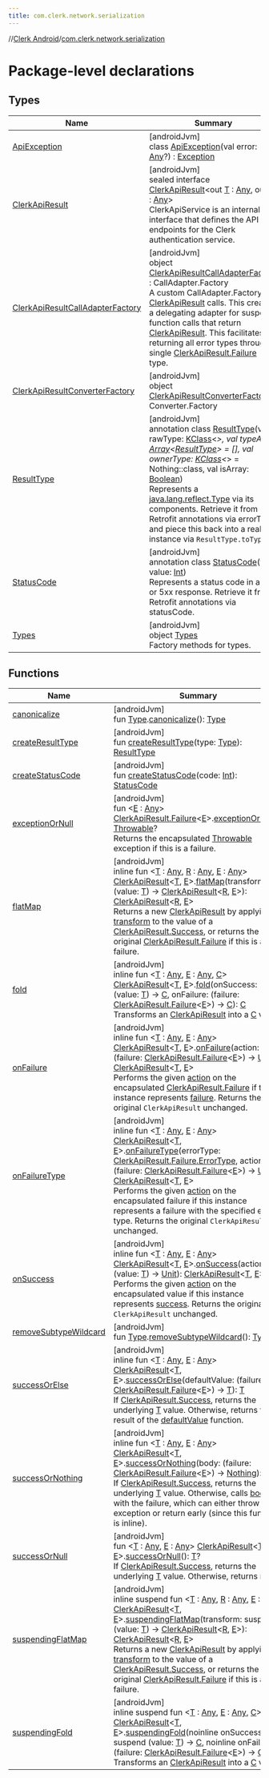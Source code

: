 ```yaml
---
title: com.clerk.network.serialization
---
```

//[Clerk Android](../../index.html)/[com.clerk.network.serialization](index.html)



# Package-level declarations



## Types


| Name | Summary |
|---|---|
| [ApiException](-api-exception/index.html) | [androidJvm]<br>class [ApiException](-api-exception/index.html)(val error: [Any](https://kotlinlang.org/api/latest/jvm/stdlib/kotlin-stdlib/kotlin/-any/index.html)?) : [Exception](https://developer.android.com/reference/kotlin/java/lang/Exception.html) |
| [ClerkApiResult](-clerk-api-result/index.html) | [androidJvm]<br>sealed interface [ClerkApiResult](-clerk-api-result/index.html)&lt;out [T](-clerk-api-result/index.html) : [Any](https://kotlinlang.org/api/latest/jvm/stdlib/kotlin-stdlib/kotlin/-any/index.html), out [E](-clerk-api-result/index.html) : [Any](https://kotlinlang.org/api/latest/jvm/stdlib/kotlin-stdlib/kotlin/-any/index.html)&gt;<br>ClerkApiService is an internal interface that defines the API endpoints for the Clerk authentication service. |
| [ClerkApiResultCallAdapterFactory](-clerk-api-result-call-adapter-factory/index.html) | [androidJvm]<br>object [ClerkApiResultCallAdapterFactory](-clerk-api-result-call-adapter-factory/index.html) : CallAdapter.Factory<br>A custom CallAdapter.Factory for [ClerkApiResult](-clerk-api-result/index.html) calls. This creates a delegating adapter for suspend function calls that return [ClerkApiResult](-clerk-api-result/index.html). This facilitates returning all error types through a single [ClerkApiResult.Failure](-clerk-api-result/-failure/index.html) type. |
| [ClerkApiResultConverterFactory](-clerk-api-result-converter-factory/index.html) | [androidJvm]<br>object [ClerkApiResultConverterFactory](-clerk-api-result-converter-factory/index.html) : Converter.Factory |
| [ResultType](-result-type/index.html) | [androidJvm]<br>annotation class [ResultType](-result-type/index.html)(val rawType: [KClass](https://kotlinlang.org/api/latest/jvm/stdlib/kotlin-stdlib/kotlin.reflect/-k-class/index.html)&lt;*&gt;, val typeArgs: [Array](https://kotlinlang.org/api/latest/jvm/stdlib/kotlin-stdlib/kotlin/-array/index.html)&lt;[ResultType](-result-type/index.html)&gt; = [], val ownerType: [KClass](https://kotlinlang.org/api/latest/jvm/stdlib/kotlin-stdlib/kotlin.reflect/-k-class/index.html)&lt;*&gt; = Nothing::class, val isArray: [Boolean](https://kotlinlang.org/api/latest/jvm/stdlib/kotlin-stdlib/kotlin/-boolean/index.html))<br>Represents a [java.lang.reflect.Type](https://developer.android.com/reference/kotlin/java/lang/reflect/Type.html) via its components. Retrieve it from Retrofit annotations via errorType and piece this back into a real instance via `ResultType.toType()`. |
| [StatusCode](-status-code/index.html) | [androidJvm]<br>annotation class [StatusCode](-status-code/index.html)(val value: [Int](https://kotlinlang.org/api/latest/jvm/stdlib/kotlin-stdlib/kotlin/-int/index.html))<br>Represents a status code in a 4xx or 5xx response. Retrieve it from Retrofit annotations via statusCode. |
| [Types](-types/index.html) | [androidJvm]<br>object [Types](-types/index.html)<br>Factory methods for types. |


## Functions


| Name | Summary |
|---|---|
| [canonicalize](canonicalize.html) | [androidJvm]<br>fun [Type](https://developer.android.com/reference/kotlin/java/lang/reflect/Type.html).[canonicalize](canonicalize.html)(): [Type](https://developer.android.com/reference/kotlin/java/lang/reflect/Type.html) |
| [createResultType](create-result-type.html) | [androidJvm]<br>fun [createResultType](create-result-type.html)(type: [Type](https://developer.android.com/reference/kotlin/java/lang/reflect/Type.html)): [ResultType](-result-type/index.html) |
| [createStatusCode](create-status-code.html) | [androidJvm]<br>fun [createStatusCode](create-status-code.html)(code: [Int](https://kotlinlang.org/api/latest/jvm/stdlib/kotlin-stdlib/kotlin/-int/index.html)): [StatusCode](-status-code/index.html) |
| [exceptionOrNull](exception-or-null.html) | [androidJvm]<br>fun &lt;[E](exception-or-null.html) : [Any](https://kotlinlang.org/api/latest/jvm/stdlib/kotlin-stdlib/kotlin/-any/index.html)&gt; [ClerkApiResult.Failure](-clerk-api-result/-failure/index.html)&lt;[E](exception-or-null.html)&gt;.[exceptionOrNull](exception-or-null.html)(): [Throwable](https://kotlinlang.org/api/latest/jvm/stdlib/kotlin-stdlib/kotlin/-throwable/index.html)?<br>Returns the encapsulated [Throwable](https://kotlinlang.org/api/latest/jvm/stdlib/kotlin-stdlib/kotlin/-throwable/index.html) exception if this is a failure. |
| [flatMap](flat-map.html) | [androidJvm]<br>inline fun &lt;[T](flat-map.html) : [Any](https://kotlinlang.org/api/latest/jvm/stdlib/kotlin-stdlib/kotlin/-any/index.html), [R](flat-map.html) : [Any](https://kotlinlang.org/api/latest/jvm/stdlib/kotlin-stdlib/kotlin/-any/index.html), [E](flat-map.html) : [Any](https://kotlinlang.org/api/latest/jvm/stdlib/kotlin-stdlib/kotlin/-any/index.html)&gt; [ClerkApiResult](-clerk-api-result/index.html)&lt;[T](flat-map.html), [E](flat-map.html)&gt;.[flatMap](flat-map.html)(transform: (value: [T](flat-map.html)) -&gt; [ClerkApiResult](-clerk-api-result/index.html)&lt;[R](flat-map.html), [E](flat-map.html)&gt;): [ClerkApiResult](-clerk-api-result/index.html)&lt;[R](flat-map.html), [E](flat-map.html)&gt;<br>Returns a new [ClerkApiResult](-clerk-api-result/index.html) by applying [transform](flat-map.html) to the value of a [ClerkApiResult.Success](-clerk-api-result/-success/index.html), or returns the original [ClerkApiResult.Failure](-clerk-api-result/-failure/index.html) if this is a failure. |
| [fold](fold.html) | [androidJvm]<br>inline fun &lt;[T](fold.html) : [Any](https://kotlinlang.org/api/latest/jvm/stdlib/kotlin-stdlib/kotlin/-any/index.html), [E](fold.html) : [Any](https://kotlinlang.org/api/latest/jvm/stdlib/kotlin-stdlib/kotlin/-any/index.html), [C](fold.html)&gt; [ClerkApiResult](-clerk-api-result/index.html)&lt;[T](fold.html), [E](fold.html)&gt;.[fold](fold.html)(onSuccess: (value: [T](fold.html)) -&gt; [C](fold.html), onFailure: (failure: [ClerkApiResult.Failure](-clerk-api-result/-failure/index.html)&lt;[E](fold.html)&gt;) -&gt; [C](fold.html)): [C](fold.html)<br>Transforms an [ClerkApiResult](-clerk-api-result/index.html) into a [C](fold.html) value. |
| [onFailure](on-failure.html) | [androidJvm]<br>inline fun &lt;[T](on-failure.html) : [Any](https://kotlinlang.org/api/latest/jvm/stdlib/kotlin-stdlib/kotlin/-any/index.html), [E](on-failure.html) : [Any](https://kotlinlang.org/api/latest/jvm/stdlib/kotlin-stdlib/kotlin/-any/index.html)&gt; [ClerkApiResult](-clerk-api-result/index.html)&lt;[T](on-failure.html), [E](on-failure.html)&gt;.[onFailure](on-failure.html)(action: (failure: [ClerkApiResult.Failure](-clerk-api-result/-failure/index.html)&lt;[E](on-failure.html)&gt;) -&gt; [Unit](https://kotlinlang.org/api/latest/jvm/stdlib/kotlin-stdlib/kotlin/-unit/index.html)): [ClerkApiResult](-clerk-api-result/index.html)&lt;[T](on-failure.html), [E](on-failure.html)&gt;<br>Performs the given [action](on-failure.html) on the encapsulated [ClerkApiResult.Failure](-clerk-api-result/-failure/index.html) if this instance represents [failure](-clerk-api-result/-failure/index.html). Returns the original `ClerkApiResult` unchanged. |
| [onFailureType](on-failure-type.html) | [androidJvm]<br>inline fun &lt;[T](on-failure-type.html) : [Any](https://kotlinlang.org/api/latest/jvm/stdlib/kotlin-stdlib/kotlin/-any/index.html), [E](on-failure-type.html) : [Any](https://kotlinlang.org/api/latest/jvm/stdlib/kotlin-stdlib/kotlin/-any/index.html)&gt; [ClerkApiResult](-clerk-api-result/index.html)&lt;[T](on-failure-type.html), [E](on-failure-type.html)&gt;.[onFailureType](on-failure-type.html)(errorType: [ClerkApiResult.Failure.ErrorType](-clerk-api-result/-failure/-error-type/index.html), action: (failure: [ClerkApiResult.Failure](-clerk-api-result/-failure/index.html)&lt;[E](on-failure-type.html)&gt;) -&gt; [Unit](https://kotlinlang.org/api/latest/jvm/stdlib/kotlin-stdlib/kotlin/-unit/index.html)): [ClerkApiResult](-clerk-api-result/index.html)&lt;[T](on-failure-type.html), [E](on-failure-type.html)&gt;<br>Performs the given [action](on-failure-type.html) on the encapsulated failure if this instance represents a failure with the specified error type. Returns the original `ClerkApiResult` unchanged. |
| [onSuccess](on-success.html) | [androidJvm]<br>inline fun &lt;[T](on-success.html) : [Any](https://kotlinlang.org/api/latest/jvm/stdlib/kotlin-stdlib/kotlin/-any/index.html), [E](on-success.html) : [Any](https://kotlinlang.org/api/latest/jvm/stdlib/kotlin-stdlib/kotlin/-any/index.html)&gt; [ClerkApiResult](-clerk-api-result/index.html)&lt;[T](on-success.html), [E](on-success.html)&gt;.[onSuccess](on-success.html)(action: (value: [T](on-success.html)) -&gt; [Unit](https://kotlinlang.org/api/latest/jvm/stdlib/kotlin-stdlib/kotlin/-unit/index.html)): [ClerkApiResult](-clerk-api-result/index.html)&lt;[T](on-success.html), [E](on-success.html)&gt;<br>Performs the given [action](on-success.html) on the encapsulated value if this instance represents [success](-clerk-api-result/-success/index.html). Returns the original `ClerkApiResult` unchanged. |
| [removeSubtypeWildcard](remove-subtype-wildcard.html) | [androidJvm]<br>fun [Type](https://developer.android.com/reference/kotlin/java/lang/reflect/Type.html).[removeSubtypeWildcard](remove-subtype-wildcard.html)(): [Type](https://developer.android.com/reference/kotlin/java/lang/reflect/Type.html) |
| [successOrElse](success-or-else.html) | [androidJvm]<br>inline fun &lt;[T](success-or-else.html) : [Any](https://kotlinlang.org/api/latest/jvm/stdlib/kotlin-stdlib/kotlin/-any/index.html), [E](success-or-else.html) : [Any](https://kotlinlang.org/api/latest/jvm/stdlib/kotlin-stdlib/kotlin/-any/index.html)&gt; [ClerkApiResult](-clerk-api-result/index.html)&lt;[T](success-or-else.html), [E](success-or-else.html)&gt;.[successOrElse](success-or-else.html)(defaultValue: (failure: [ClerkApiResult.Failure](-clerk-api-result/-failure/index.html)&lt;[E](success-or-else.html)&gt;) -&gt; [T](success-or-else.html)): [T](success-or-else.html)<br>If [ClerkApiResult.Success](-clerk-api-result/-success/index.html), returns the underlying [T](success-or-else.html) value. Otherwise, returns the result of the [defaultValue](success-or-else.html) function. |
| [successOrNothing](success-or-nothing.html) | [androidJvm]<br>inline fun &lt;[T](success-or-nothing.html) : [Any](https://kotlinlang.org/api/latest/jvm/stdlib/kotlin-stdlib/kotlin/-any/index.html), [E](success-or-nothing.html) : [Any](https://kotlinlang.org/api/latest/jvm/stdlib/kotlin-stdlib/kotlin/-any/index.html)&gt; [ClerkApiResult](-clerk-api-result/index.html)&lt;[T](success-or-nothing.html), [E](success-or-nothing.html)&gt;.[successOrNothing](success-or-nothing.html)(body: (failure: [ClerkApiResult.Failure](-clerk-api-result/-failure/index.html)&lt;[E](success-or-nothing.html)&gt;) -&gt; [Nothing](https://kotlinlang.org/api/latest/jvm/stdlib/kotlin-stdlib/kotlin/-nothing/index.html)): [T](success-or-nothing.html)<br>If [ClerkApiResult.Success](-clerk-api-result/-success/index.html), returns the underlying [T](success-or-nothing.html) value. Otherwise, calls [body](success-or-nothing.html) with the failure, which can either throw an exception or return early (since this function is inline). |
| [successOrNull](success-or-null.html) | [androidJvm]<br>fun &lt;[T](success-or-null.html) : [Any](https://kotlinlang.org/api/latest/jvm/stdlib/kotlin-stdlib/kotlin/-any/index.html), [E](success-or-null.html) : [Any](https://kotlinlang.org/api/latest/jvm/stdlib/kotlin-stdlib/kotlin/-any/index.html)&gt; [ClerkApiResult](-clerk-api-result/index.html)&lt;[T](success-or-null.html), [E](success-or-null.html)&gt;.[successOrNull](success-or-null.html)(): [T](success-or-null.html)?<br>If [ClerkApiResult.Success](-clerk-api-result/-success/index.html), returns the underlying [T](success-or-null.html) value. Otherwise, returns null. |
| [suspendingFlatMap](suspending-flat-map.html) | [androidJvm]<br>inline suspend fun &lt;[T](suspending-flat-map.html) : [Any](https://kotlinlang.org/api/latest/jvm/stdlib/kotlin-stdlib/kotlin/-any/index.html), [R](suspending-flat-map.html) : [Any](https://kotlinlang.org/api/latest/jvm/stdlib/kotlin-stdlib/kotlin/-any/index.html), [E](suspending-flat-map.html) : [Any](https://kotlinlang.org/api/latest/jvm/stdlib/kotlin-stdlib/kotlin/-any/index.html)&gt; [ClerkApiResult](-clerk-api-result/index.html)&lt;[T](suspending-flat-map.html), [E](suspending-flat-map.html)&gt;.[suspendingFlatMap](suspending-flat-map.html)(transform: suspend (value: [T](suspending-flat-map.html)) -&gt; [ClerkApiResult](-clerk-api-result/index.html)&lt;[R](suspending-flat-map.html), [E](suspending-flat-map.html)&gt;): [ClerkApiResult](-clerk-api-result/index.html)&lt;[R](suspending-flat-map.html), [E](suspending-flat-map.html)&gt;<br>Returns a new [ClerkApiResult](-clerk-api-result/index.html) by applying [transform](suspending-flat-map.html) to the value of a [ClerkApiResult.Success](-clerk-api-result/-success/index.html), or returns the original [ClerkApiResult.Failure](-clerk-api-result/-failure/index.html) if this is a failure. |
| [suspendingFold](suspending-fold.html) | [androidJvm]<br>inline suspend fun &lt;[T](suspending-fold.html) : [Any](https://kotlinlang.org/api/latest/jvm/stdlib/kotlin-stdlib/kotlin/-any/index.html), [E](suspending-fold.html) : [Any](https://kotlinlang.org/api/latest/jvm/stdlib/kotlin-stdlib/kotlin/-any/index.html), [C](suspending-fold.html)&gt; [ClerkApiResult](-clerk-api-result/index.html)&lt;[T](suspending-fold.html), [E](suspending-fold.html)&gt;.[suspendingFold](suspending-fold.html)(noinline onSuccess: suspend (value: [T](suspending-fold.html)) -&gt; [C](suspending-fold.html), noinline onFailure: (failure: [ClerkApiResult.Failure](-clerk-api-result/-failure/index.html)&lt;[E](suspending-fold.html)&gt;) -&gt; [C](suspending-fold.html)): [C](suspending-fold.html)<br>Transforms an [ClerkApiResult](-clerk-api-result/index.html) into a [C](suspending-fold.html) value. |

